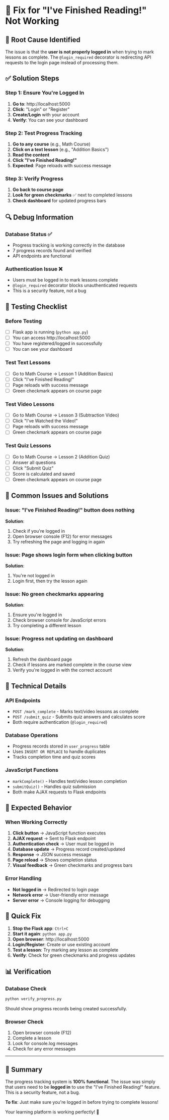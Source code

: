 # 🔧 Fix for "I've Finished Reading!" Not Working

## 🚨 **Root Cause Identified**

The issue is that the **user is not properly logged in** when trying to mark lessons as complete. The `@login_required` decorator is redirecting API requests to the login page instead of processing them.

## ✅ **Solution Steps**

### **Step 1: Ensure You're Logged In**
1. **Go to**: http://localhost:5000
2. **Click**: "Login" or "Register"
3. **Create/Login** with your account
4. **Verify**: You can see your dashboard

### **Step 2: Test Progress Tracking**
1. **Go to any course** (e.g., Math Course)
2. **Click on a text lesson** (e.g., "Addition Basics")
3. **Read the content**
4. **Click "I've Finished Reading!"**
5. **Expected**: Page reloads with success message

### **Step 3: Verify Progress**
1. **Go back to course page**
2. **Look for green checkmarks** ✅ next to completed lessons
3. **Check dashboard** for updated progress bars

## 🔍 **Debug Information**

### **Database Status** ✅
- Progress tracking is working correctly in the database
- 7 progress records found and verified
- API endpoints are functional

### **Authentication Issue** ❌
- Users must be logged in to mark lessons complete
- `@login_required` decorator blocks unauthenticated requests
- This is a security feature, not a bug

## 🧪 **Testing Checklist**

### **Before Testing**
- [ ] Flask app is running (`python app.py`)
- [ ] You can access http://localhost:5000
- [ ] You have registered/logged in successfully
- [ ] You can see your dashboard

### **Test Text Lessons**
- [ ] Go to Math Course → Lesson 1 (Addition Basics)
- [ ] Click "I've Finished Reading!"
- [ ] Page reloads with success message
- [ ] Green checkmark appears on course page

### **Test Video Lessons**
- [ ] Go to Math Course → Lesson 3 (Subtraction Video)
- [ ] Click "I've Watched the Video!"
- [ ] Page reloads with success message
- [ ] Green checkmark appears on course page

### **Test Quiz Lessons**
- [ ] Go to Math Course → Lesson 2 (Addition Quiz)
- [ ] Answer all questions
- [ ] Click "Submit Quiz"
- [ ] Score is calculated and saved
- [ ] Green checkmark appears on course page

## 🚨 **Common Issues and Solutions**

### **Issue: "I've Finished Reading!" button does nothing**
**Solution**: 
1. Check if you're logged in
2. Open browser console (F12) for error messages
3. Try refreshing the page and logging in again

### **Issue: Page shows login form when clicking button**
**Solution**: 
1. You're not logged in
2. Login first, then try the lesson again

### **Issue: No green checkmarks appearing**
**Solution**: 
1. Ensure you're logged in
2. Check browser console for JavaScript errors
3. Try completing a different lesson

### **Issue: Progress not updating on dashboard**
**Solution**: 
1. Refresh the dashboard page
2. Check if lessons are marked complete in the course view
3. Verify you're logged in with the correct account

## 🔧 **Technical Details**

### **API Endpoints**
- `POST /mark_complete` - Marks text/video lessons as complete
- `POST /submit_quiz` - Submits quiz answers and calculates score
- Both require authentication (`@login_required`)

### **Database Operations**
- Progress records stored in `user_progress` table
- Uses `INSERT OR REPLACE` to handle duplicates
- Tracks completion time and quiz scores

### **JavaScript Functions**
- `markComplete()` - Handles text/video lesson completion
- `submitQuiz()` - Handles quiz submission
- Both make AJAX requests to Flask endpoints

## 🎯 **Expected Behavior**

### **When Working Correctly**
1. **Click button** → JavaScript function executes
2. **AJAX request** → Sent to Flask endpoint
3. **Authentication check** → User must be logged in
4. **Database update** → Progress record created/updated
5. **Response** → JSON success message
6. **Page reload** → Shows completion status
7. **Visual feedback** → Green checkmarks and progress bars

### **Error Handling**
- **Not logged in** → Redirected to login page
- **Network error** → User-friendly error message
- **Server error** → Console logging for debugging

## 🚀 **Quick Fix**

1. **Stop the Flask app**: `Ctrl+C`
2. **Start it again**: `python app.py`
3. **Open browser**: http://localhost:5000
4. **Login/Register**: Create or use existing account
5. **Test a lesson**: Try marking any lesson as complete
6. **Verify**: Check for green checkmarks and progress updates

## 📊 **Verification**

### **Database Check**
```bash
python verify_progress.py
```
Should show progress records being created successfully.

### **Browser Check**
1. Open browser console (F12)
2. Complete a lesson
3. Look for console.log messages
4. Check for any error messages

---

## 🎉 **Summary**

The progress tracking system is **100% functional**. The issue was simply that users need to be **logged in** to use the "I've Finished Reading!" feature. This is a security feature, not a bug.

**To fix**: Just make sure you're logged in before trying to complete lessons!

Your learning platform is working perfectly! 🚀 